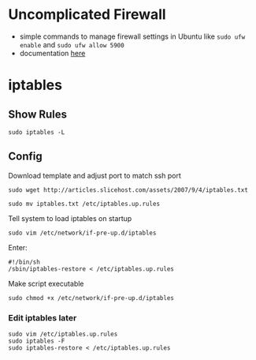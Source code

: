 # Uncomplicated Firewall

- simple commands to manage firewall settings in Ubuntu like `sudo ufw enable` and `sudo ufw allow 5900`
- documentation [here](https://help.ubuntu.com/10.04/serverguide/C/firewall.html)

# iptables

## Show Rules

    sudo iptables -L

## Config 

Download template and adjust port to match ssh port
    
    sudo wget http://articles.slicehost.com/assets/2007/9/4/iptables.txt

    sudo mv iptables.txt /etc/iptables.up.rules

Tell system to load iptables on startup

    sudo vim /etc/network/if-pre-up.d/iptables

Enter:
    
    #!/bin/sh
    /sbin/iptables-restore < /etc/iptables.up.rules

Make script executable

    sudo chmod +x /etc/network/if-pre-up.d/iptables

### Edit iptables later

    sudo vim /etc/iptables.up.rules
    sudo iptables -F
    sudo iptables-restore < /etc/iptables.up.rules
